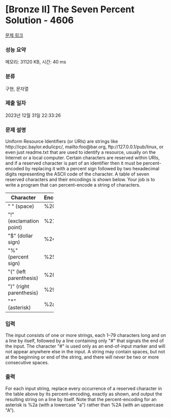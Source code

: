 # [Bronze II] The Seven Percent Solution - 4606 

[문제 링크](https://www.acmicpc.net/problem/4606) 

### 성능 요약

메모리: 31120 KB, 시간: 40 ms

### 분류

구현, 문자열

### 제출 일자

2023년 12월 31일 22:33:26

### 문제 설명

<p>Uniform Resource Identifiers (or URIs) are strings like http://icpc.baylor.edu/icpc/, mailto:foo@bar.org, ftp://127.0.0.1/pub/linux, or even just readme.txt that are used to identify a resource, usually on the Internet or a local computer. Certain characters are reserved within URIs, and if a reserved character is part of an identifier then it must be percent-encoded by replacing it with a percent sign followed by two hexadecimal digits representing the ASCII code of the character. A table of seven reserved characters and their encodings is shown below. Your job is to write a program that can percent-encode a string of characters.</p>

<table class="table table-bordered" style="width:30%">
	<thead>
		<tr>
			<th>Character</th>
			<th>Encoding</th>
		</tr>
	</thead>
	<tbody>
		<tr>
			<td>" " (space)</td>
			<td>%20</td>
		</tr>
		<tr>
			<td>"!" (exclamation point)</td>
			<td>%21</td>
		</tr>
		<tr>
			<td>"<span>$</span>" (dollar sign)</td>
			<td>%24</td>
		</tr>
		<tr>
			<td>"%" (percent sign)</td>
			<td>%25</td>
		</tr>
		<tr>
			<td>"(" (left parenthesis)</td>
			<td>%28</td>
		</tr>
		<tr>
			<td>")" (right parenthesis)</td>
			<td>%29</td>
		</tr>
		<tr>
			<td>"*" (asterisk)</td>
			<td>%2a</td>
		</tr>
	</tbody>
</table>

### 입력 

 <p>The input consists of one or more strings, each 1–79 characters long and on a line by itself, followed by a line containing only "#" that signals the end of the input. The character "#" is used only as an end-of-input marker and will not appear anywhere else in the input. A string may contain spaces, but not at the beginning or end of the string, and there will never be two or more consecutive spaces.</p>

### 출력 

 <p>For each input string, replace every occurrence of a reserved character in the table above by its percent-encoding, exactly as shown, and output the resulting string on a line by itself. Note that the percent-encoding for an asterisk is %2a (with a lowercase "a") rather than %2A (with an uppercase "A").</p>

